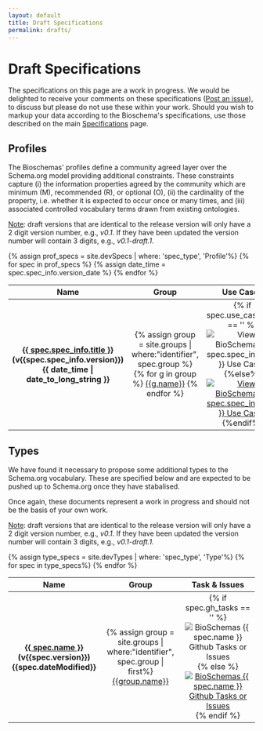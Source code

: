 ```yaml
--- 
layout: default 
title: Draft Specifications 
permalink: drafts/
---
```


<h1>Draft Specifications</h1>
<p>The specifications on this page are a work in progress. We would be delighted to receive your comments on these specifications
    (<a href="{{ site.repo }}" itemprop="email">Post an issue</a>), to discuss but please do not use these within your work. Should you wish to markup your data according to the Bioschema's specifications, use those described on the main
    <a href="/specifications/">Specifications</a> page.</p>
<h2>Profiles</h2>
<p>The Bioschemas' profiles define a community agreed layer over the Schema.org model providing additional constraints. These
    constraints capture (i) the information properties agreed by the community which are minimum (M), recommended (R), or
    optional (O), (ii) the cardinality of the property, i.e. whether it is expected to occur once or many times, and (iii)
    associated controlled vocabulary terms drawn from existing ontologies. </p>
<p>
    <u>Note</u>: draft versions that are identical to the release version will only have a 2 digit version number, e.g.,
    <em>v0.1</em>. If they have been updated the version number will contain 3 digits, e.g.,
    <em>v0.1-draft.1</em>.</p>
<div class="bioschemas-spec-list-wrapper">
    <table class="bioschemas_spec_list" style="width: 100%; margin-left: auto; margin-right: auto; text-align: center;">
    <thead>
    <tr>
    <th>Name</th>
    <th style="text-align: center;">Group</th>
    <th style="text-align: center;">Use Cases</th>
    <th style="text-align: center;">Cross Walk</th>
    <th style="text-align: center;">Task &amp; Issues</th>
    <th style="text-align: center;">Examples</th>
    <th style="text-align: center;">Live Deploys</th>
    </tr>
    </thead>
    <tbody>
    {% assign prof_specs = site.devSpecs | where: 'spec_type', 'Profile'%}
    {% for spec in prof_specs %}
    <tr>
    {% assign date_time = spec.spec_info.version_date %}
               <th><a href="/devSpecs/{{spec.name}}/specification" title="{{ spec.spec_info.subtitle }}">{{ spec.spec_info.title }}</a><br />(v{{spec.spec_info.version}})<br />{{ date_time | date_to_long_string }}</th>
               <td>
                  {% assign group = site.groups | where:"identifier", spec.group %}
                  {% for g in group %}
                  <a href="{{g.url}}">{{g.name}}</a>
                  {% endfor %}
               </td>
               <td class="spec_links">
                  {% if spec.use_cases_url == '' %}
                  <a>
                  <img src="/images/use_case_spec.png" alt="View BioSchemas {{ spec.spec_info.title }} Use Cases"  style="filter: grayscale(100%);">
                  </a>
                  {%else%}
                  <a href="{{spec.use_cases_url}}">
                  <img src="/images/use_case_spec.png" alt="View BioSchemas {{ spec.spec_info.title }} Use Cases">
                  </a>
                  {%endif%}
               </td>
               <td class="spec_links">
                  {% if spec.cross_walk_url == '' %}
                  <a>
                  <img src="/images/cross_walk.png" alt="View BioSchemas {{ spec.spec_info.title }} Cross Walk"  style="filter: grayscale(100%);">
                  </a>
                  {%else%}
                  <a href="{{spec.cross_walk_url}}" target="_blank">
                  <img src="/images/cross_walk.png" alt="View BioSchemas {{ spec.spec_info.title }} Cross Walk">
                  </a>
                  {%endif%}
               </td>
               <td class="spec_links">
                  {% if spec.gh_tasks == '' %}
                  <a>
                  <img src="/images/specs_tasks.png" alt="BioSchemas {{ spec.spec_info.title }} Github Tasks or Issues" style="filter: grayscale(100%);">
                  </a>
                  {% else %}
                  <a href="{{spec.gh_tasks}}" target="_blank">
                  <img src="/images/specs_tasks.png" alt="BioSchemas {{ spec.spec_info.title }} Github Tasks or Issues">
                  </a>
                  {% endif %}
               </td>
               <td class="spec_links">
                  {% if spec.spec_info.full_example == '' %}
                  <a>
                  <img src="/images/spec_examples.png" alt="View BioSchemas {{ spec.spec_info.title }} Examples" style="filter: grayscale(100%);">
                  </a>
                  {% else %}
                  <a href="{{spec.spec_info.full_example}}" target="_blank">
                  <img src="/images/spec_examples.png" alt="View BioSchemas {{ spec.spec_info.title }} Examples">
                  </a>
                  {% endif %}
               </td>
               <td class="spec_links">
                  {% if spec.live_deploy == '' %}
                  <a>
                  <img src="/images/live_deploy.png" alt="View BioSchemas {{ spec.spec_info.title }} Examples" style="filter: grayscale(100%);">
                  </a>
                  {% else %}
                  <a href="{{spec.live_deploy}}">
                  <img src="/images/live_deploy.png" alt="View BioSchemas {{ spec.spec_info.title }} Examples">
                  </a>
                  {% endif %}
               </td>
            </tr>
            {% endfor %}
         </tbody>
    </table>
</div>
<h2>Types</h2>
<p>We have found it necessary to propose some additional types to the Schema.org vocabulary. These are specified below and are
    expected to be pushed up to Schema.org once they have stabalised.</p>
<p>Once again, these documents represent a work in progress and should not be the basis of your own work.</p>
<p>
    <u>Note</u>: draft versions that are identical to the release version will only have a 2 digit version number, e.g.,
    <em>v0.1</em>. If they have been updated the version number will contain 3 digits, e.g.,
    <em>v0.1-draft.1</em>.</p>
<table class="bioschemas_spec_list" style="width: 100%; margin-left: auto; margin-right: auto; text-align: center;">
    <thead>
        <tr>
            <th>Name</th>
            <th style="text-align: center;">Group</th>
            <th style="text-align: center;">Task &amp; Issues</th>
        </tr>
    </thead>
    <tbody>
        {% assign type_specs = site.devTypes | where: 'spec_type', 'Type'%} {% for spec in type_specs%}
        <tr>
            <th>
                <a href="/devTypes/{{spec.name}}/specification" title="{{spec.subtitle}}">{{ spec.name }}</a>
                <br />(v{{spec.version}})
                <br />{{spec.dateModified}}</th>
            <td>
                {% assign group = site.groups | where:"identifier", spec.group | first%}
                <a href="{{group.url}}">{{group.name}}</a>
            </td>
            <td class="spec_links">
                {% if spec.gh_tasks == '' %}
                <a>
                    <img src="/images/specs_tasks.png" alt="BioSchemas {{ spec.name }} Github Tasks or Issues" style="filter: grayscale(100%);">
                </a>
                {% else %}
                <a href="{{spec.gh_tasks}}">
                    <img src="/images/specs_tasks.png" alt="BioSchemas {{ spec.name }} Github Tasks or Issues">
                </a>
                {% endif %}
            </td>
        </tr>
        {% endfor %}
    </tbody>
</table>
